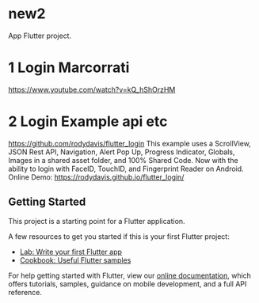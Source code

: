 # new2
App Flutter project.

# 1 Login Marcorrati 
https://www.youtube.com/watch?v=kQ_hShOrzHM 

# 2 Login Example api etc
https://github.com/rodydavis/flutter_login
This example uses a ScrollView, JSON Rest API, Navigation, Alert Pop Up, Progress Indicator, Globals, Images in a shared asset folder, and 100% Shared Code. Now with the ability to login with FaceID, TouchID, and Fingerprint Reader on Android.
Online Demo: https://rodydavis.github.io/flutter_login/

## Getting Started

This project is a starting point for a Flutter application.

A few resources to get you started if this is your first Flutter project:

- [Lab: Write your first Flutter app](https://flutter.dev/docs/get-started/codelab)
- [Cookbook: Useful Flutter samples](https://flutter.dev/docs/cookbook)

For help getting started with Flutter, view our
[online documentation](https://flutter.dev/docs), which offers tutorials,
samples, guidance on mobile development, and a full API reference.
